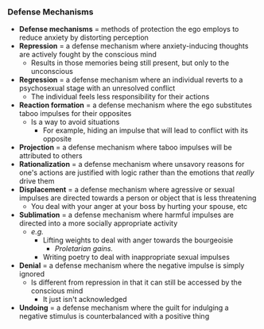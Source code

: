 ### Defense Mechanisms
- **Defense mechanisms** = methods of protection the ego employs to reduce anxiety by distorting perception
- **Repression** = a defense mechanism where anxiety-inducing thoughts are actively fought by the conscious mind
    * Results in those memories being still present, but only to the unconscious
- **Regression** = a defense mechanism where an individual reverts to a psychosexual stage with an unresolved conflict
    * The individual feels less responsibility for their actions
- **Reaction formation** = a defense mechanism where the ego substitutes taboo impulses for their opposites
    * Is a way to avoid situations
        + For example, hiding an impulse that will lead to conflict with its opposite
- **Projection** = a defense mechanism where taboo impulses will be attributed to others
- **Rationalization** = a defense mechanism where unsavory reasons for one's actions are justified with logic rather than the emotions that *really* drive them
- **Displacement** = a defense mechanism where agressive or sexual impulses are directed towards a person or object that is less threatening
    * You deal with your anger at your boss by hurting your spouse, etc
- **Sublimation** = a defense mechanism where harmful impulses are directed into a more socially appropriate activity
    * *e.g.*
        + Lifting weights to deal with anger towards the bourgeoisie
            - *Proletarian gains.*
        + Writing poetry to deal with inappropriate sexual impulses
- **Denial** = a defense mechanism where the negative impulse is simply ignored
    * Is different from repression in that it can still be accessed by the conscious mind
        + It just isn't acknowledged
- **Undoing** = a defense mechanism where the guilt for indulging a negative stimulus is counterbalanced with a positive thing
